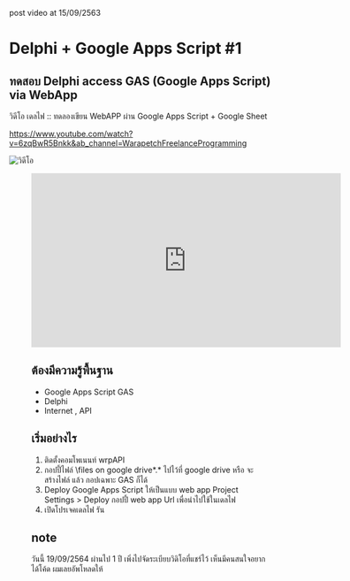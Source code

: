 

post video at 15/09/2563
# Delphi + Google Apps Script #1
## ทดสอบ Delphi access GAS (Google Apps Script) via WebApp

วิดีโอ
เดลไฟ :: ทดลองเขียน WebAPP ผ่าน Google Apps Script + Google Sheet

https://www.youtube.com/watch?v=6zqBwR5Bnkk&ab_channel=WarapetchFreelanceProgramming

![วิดีโอ](https://img.youtube.com/vi/6zqBwR5Bnkk/0.jpg)

<figure class="video_container">
<iframe width="560" height="315" src="https://www.youtube.com/embed/6zqBwR5Bnkk" frameborder="0" allow="accelerometer; autoplay; encrypted-media; gyroscope; picture-in-picture" allowfullscreen></iframe>

## ต้องมีความรู้พื้นฐาน
- Google Apps Script GAS
- Delphi
- Internet , API

## เริ่มอย่างไร
1. ติดตั้งคอมโพเนนท์ wrpAPI
2. กอปปี้ไฟล์ \files on google drive\*.* ไปไว้ที่ google drive
   หรือ จะสร้างไฟล์ แล้ว กอปเฉพาะ GAS ก็ได้
3. Deploy Google Apps Script ให้เป็นแบบ web app
   Project Settings > Deploy
   กอปปี้ web app Url เพื่อนำไปใช้ในเดลไฟ
4. เปิดโปรเจคเดลไฟ  รัน


## note
วันนี้ 19/09/2564
ผ่านไป 1 ปี เพิ่งไปจัดระเบียบวิดิโอที่แชร์ไว้
เห็นมีคนสนใจอยากได้โค้ด ผมเลยอัพโหลดให้

